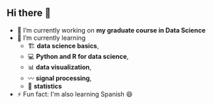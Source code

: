 ## Hi there 👋

<!--
**marta-bandur/marta-bandur** is a ✨ _special_ ✨ repository because its `README.md` (this file) appears on your GitHub profile.

Here are some ideas to get you started:

- 🔭 I’m currently working on ...
- 🌱 I’m currently learning ...
- 👯 I’m looking to collaborate on ...
- 🤔 I’m looking for help with ...
- 💬 Ask me about ...
- 📫 How to reach me: ...
- 😄 Pronouns: ...
- ⚡ Fun fact: ...
-->

- 🔭 I’m currently working on **my graduate course in Data Science**
- 🌱 I’m currently learning
  - 🏗️ **data science basics**,
  - 💻 **Python and R for data science**,
  - 📊 **data visualization**,
  - 〰️ **signal processing**,
  - 🧮 **statistics**
- ⚡ Fun fact: I'm also learning Spanish 😄
